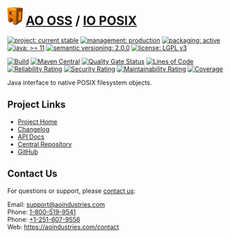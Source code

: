 # [<img src="ao-logo.png" alt="AO Logo" width="35" height="40">](https://github.com/ao-apps) [AO OSS](https://github.com/ao-apps/ao-oss) / [IO POSIX](https://github.com/ao-apps/ao-io-posix)

[![project: current stable](https://oss.aoapps.com/ao-badges/project-current-stable.svg)](https://aoindustries.com/life-cycle#project-current-stable)
[![management: production](https://oss.aoapps.com/ao-badges/management-production.svg)](https://aoindustries.com/life-cycle#management-production)
[![packaging: active](https://oss.aoapps.com/ao-badges/packaging-active.svg)](https://aoindustries.com/life-cycle#packaging-active)  
[![java: &gt;= 11](https://oss.aoapps.com/ao-badges/java-11.svg)](https://docs.oracle.com/en/java/javase/11/docs/api/)
[![semantic versioning: 2.0.0](https://oss.aoapps.com/ao-badges/semver-2.0.0.svg)](https://semver.org/spec/v2.0.0.html)
[![license: LGPL v3](https://oss.aoapps.com/ao-badges/license-lgpl-3.0.svg)](https://www.gnu.org/licenses/lgpl-3.0)

[![Build](https://github.com/ao-apps/ao-io-posix/workflows/Build/badge.svg?branch=master)](https://github.com/ao-apps/ao-io-posix/actions?query=workflow%3ABuild)
[![Maven Central](https://maven-badges.herokuapp.com/maven-central/com.aoapps/ao-io-posix/badge.svg)](https://maven-badges.herokuapp.com/maven-central/com.aoapps/ao-io-posix)
[![Quality Gate Status](https://sonarcloud.io/api/project_badges/measure?branch=master&project=com.aoapps%3Aao-io-posix&metric=alert_status)](https://sonarcloud.io/dashboard?branch=master&id=com.aoapps%3Aao-io-posix)
[![Lines of Code](https://sonarcloud.io/api/project_badges/measure?branch=master&project=com.aoapps%3Aao-io-posix&metric=ncloc)](https://sonarcloud.io/component_measures?branch=master&id=com.aoapps%3Aao-io-posix&metric=ncloc)  
[![Reliability Rating](https://sonarcloud.io/api/project_badges/measure?branch=master&project=com.aoapps%3Aao-io-posix&metric=reliability_rating)](https://sonarcloud.io/component_measures?branch=master&id=com.aoapps%3Aao-io-posix&metric=Reliability)
[![Security Rating](https://sonarcloud.io/api/project_badges/measure?branch=master&project=com.aoapps%3Aao-io-posix&metric=security_rating)](https://sonarcloud.io/component_measures?branch=master&id=com.aoapps%3Aao-io-posix&metric=Security)
[![Maintainability Rating](https://sonarcloud.io/api/project_badges/measure?branch=master&project=com.aoapps%3Aao-io-posix&metric=sqale_rating)](https://sonarcloud.io/component_measures?branch=master&id=com.aoapps%3Aao-io-posix&metric=Maintainability)
[![Coverage](https://sonarcloud.io/api/project_badges/measure?branch=master&project=com.aoapps%3Aao-io-posix&metric=coverage)](https://sonarcloud.io/component_measures?branch=master&id=com.aoapps%3Aao-io-posix&metric=Coverage)

Java interface to native POSIX filesystem objects.

## Project Links
* [Project Home](https://oss.aoapps.com/io-posix/)
* [Changelog](https://oss.aoapps.com/io-posix/changelog)
* [API Docs](https://oss.aoapps.com/io-posix/apidocs/)
* [Central Repository](https://central.sonatype.com/artifact/com.aoapps/ao-io-posix)
* [GitHub](https://github.com/ao-apps/ao-io-posix)

## Contact Us
For questions or support, please [contact us](https://aoindustries.com/contact):

Email: [support@aoindustries.com](mailto:support@aoindustries.com)  
Phone: [1-800-519-9541](tel:1-800-519-9541)  
Phone: [+1-251-607-9556](tel:+1-251-607-9556)  
Web: https://aoindustries.com/contact
